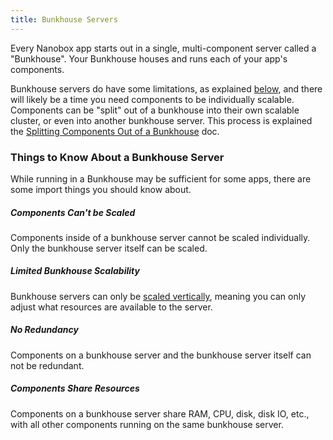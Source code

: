 ```yaml
---
title: Bunkhouse Servers
---
```


Every Nanobox app starts out in a single, multi-component server called a "Bunkhouse". Your Bunkhouse houses and runs each of your app's components.

Bunkhouse servers do have some limitations, as explained [below](#things-to-know-about-a-bunkhouse-server), and there will likely be a time you need components to be individually scalable. Components can be "split" out of a bunkhouse into their own scalable cluster, or even into another bunkhouse server. This process is explained the [Splitting Components Out of a Bunkhouse](/scaling/splitting-components-out/) doc.

### Things to Know About a Bunkhouse Server
While running in a Bunkhouse may be sufficient for some apps, there are some import things you should know about.

##### Components Can't be Scaled
Components inside of a bunkhouse server cannot be scaled individually. Only the bunkhouse server itself can be scaled.

##### Limited Bunkhouse Scalability
Bunkhouse servers can only be [scaled vertically](/scaling/scaling-methods/#vertical-scaling), meaning you can only adjust what resources are available to the server.

##### No Redundancy
Components on a bunkhouse server and the bunkhouse server itself can not be redundant.

##### Components Share Resources
Components on a bunkhouse server share RAM, CPU, disk, disk IO, etc., with all other components running on the same bunkhouse server.

